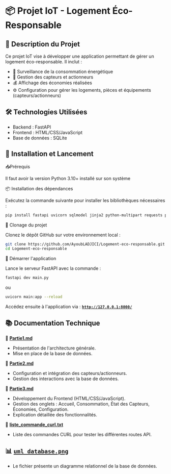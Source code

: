 # 📦 Projet IoT - Logement Éco-Responsable

## 📝 Description du Projet
Ce projet IoT vise à développer une application permettant de gérer un logement éco-responsable. Il inclut :

- 🔌 Surveillance de la consommation énergétique
- 📡 Gestion des capteurs et actionneurs
- 💰 Affichage des économies réalisées
- ⚙️ Configuration pour gérer les logements, pièces et équipements (capteurs/actionneurs)

## 🛠️ Technologies Utilisées
- Backend : FastAPI
- Frontend : HTML/CSS/JavaScript
- Base de données : SQLite

## 🚀 Installation et Lancement

📥Prérequis

Il faut avoir la version Python 3.10+ installé sur son système

📦 Installation des dépendances

Exécutez la commande suivante pour installer les bibliothèques nécessaires :
```bash 
pip install fastapi uvicorn sqlmodel jinja2 python-multipart requests pandas
```
📂 Clonage du projet

Clonez le dépôt GitHub sur votre environnement local :
```bash 
git clone https://github.com/AyoubLADJICI/Logement-eco-responsable.git
cd Logement-eco-responsable
```

🚀 Démarrer l'application 

Lance le serveur FastAPI avec la commande : 
```bash 
fastapi dev main.py
```
ou

```bash 
uvicorn main:app --reload
```

Accédez ensuite à l'application via : **[`http://127.0.0.1:8000/`](http://127.0.0.1:8000/)**

## 📚 Documentation Technique

📝 **[Partie1.md](https://github.com/AyoubLADJICI/Logement-eco-responsable/blob/main/Partie1.md)**
- Présentation de l'architecture générale.
- Mise en place de la base de données.
  
📝 **[Partie2.md](https://github.com/AyoubLADJICI/Logement-eco-responsable/blob/main/Partie2.md)**
- Configuration et intégration des capteurs/actionneurs.
- Gestion des interactions avec la base de données.
  
📝 **[Partie3.md](https://github.com/AyoubLADJICI/Logement-eco-responsable/blob/main/Partie3.md)**
- Développement du Frontend (HTML/CSS/JavaScript).
- Gestion des onglets : Accueil, Consommation, État des Capteurs, Économies, Configuration.
- Explication détaillée des fonctionnalités.
 
📝 **[liste_commande_curl.txt](https://github.com/AyoubLADJICI/Logement-eco-responsable/blob/main/liste_commande_curl.txt)**
- Liste des commandes CURL pour tester les différentes routes API.

## 📊 **[`uml_database.png`](https://github.com/AyoubLADJICI/Logement-eco-responsable/blob/main/uml_database.png)**
- Le fichier présente un diagramme relationnel de la base de données.






